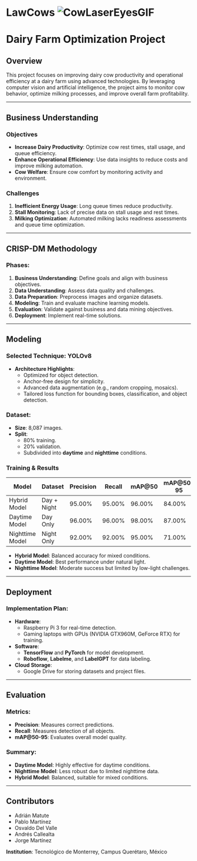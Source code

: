 # LawCows ![CowLaserEyesGIF](https://github.com/user-attachments/assets/f3af72c6-478f-4708-b5df-cab1bbdbbba2)


# Dairy Farm Optimization Project

## Overview
This project focuses on improving dairy cow productivity and operational efficiency at a dairy farm using advanced technologies. By leveraging computer vision and artificial intelligence, the project aims to monitor cow behavior, optimize milking processes, and improve overall farm profitability.

---

## Business Understanding

### Objectives
- **Increase Dairy Productivity**: Optimize cow rest times, stall usage, and queue efficiency.
- **Enhance Operational Efficiency**: Use data insights to reduce costs and improve milking automation.
- **Cow Welfare**: Ensure cow comfort by monitoring activity and environment.

### Challenges
1. **Inefficient Energy Usage**: Long queue times reduce productivity.
2. **Stall Monitoring**: Lack of precise data on stall usage and rest times.
3. **Milking Optimization**: Automated milking lacks readiness assessments and queue time optimization.

---

## CRISP-DM Methodology
### Phases:
1. **Business Understanding**: Define goals and align with business objectives.
2. **Data Understanding**: Assess data quality and challenges.
3. **Data Preparation**: Preprocess images and organize datasets.
4. **Modeling**: Train and evaluate machine learning models.
5. **Evaluation**: Validate against business and data mining objectives.
6. **Deployment**: Implement real-time solutions.

---

## Modeling

### Selected Technique: YOLOv8
- **Architecture Highlights**:
  - Optimized for object detection.
  - Anchor-free design for simplicity.
  - Advanced data augmentation (e.g., random cropping, mosaics).
  - Tailored loss function for bounding boxes, classification, and object detection.

### Dataset:
- **Size**: 8,087 images.
- **Split**: 
  - 80% training.
  - 20% validation.
  - Subdivided into **daytime** and **nighttime** conditions.

### Training & Results
| Model           | Dataset       | Precision | Recall | mAP@50 | mAP@50-95 |
|------------------|---------------|-----------|--------|---------|------------|
| Hybrid Model     | Day + Night   | 95.00%    | 95.00% | 96.00%  | 84.00%     |
| Daytime Model    | Day Only      | 96.00%    | 96.00% | 98.00%  | 87.00%     |
| Nighttime Model  | Night Only    | 92.00%    | 92.00% | 95.00%  | 71.00%     |

- **Hybrid Model**: Balanced accuracy for mixed conditions.
- **Daytime Model**: Best performance under natural light.
- **Nighttime Model**: Moderate success but limited by low-light challenges.

---

## Deployment

### Implementation Plan:
- **Hardware**:
  - Raspberry Pi 3 for real-time detection.
  - Gaming laptops with GPUs (NVIDIA GTX960M, GeForce RTX) for training.
- **Software**:
  - **TensorFlow** and **PyTorch** for model development.
  - **Roboflow**, **Labelme**, and **LabelGPT** for data labeling.
- **Cloud Storage**:
  - Google Drive for storing datasets and project files.

---

## Evaluation

### Metrics:
- **Precision**: Measures correct predictions.
- **Recall**: Measures detection of all objects.
- **mAP@50-95**: Evaluates overall model quality.

### Summary:
- **Daytime Model**: Highly effective for daytime conditions.
- **Nighttime Model**: Less robust due to limited nighttime data.
- **Hybrid Model**: Balanced, suitable for mixed conditions.


---

## Contributors
- Adrián Matute
- Pablo Martínez
- Osvaldo Del Valle
- Andrés Callealta
- Jorge Martínez

**Institution**: Tecnológico de Monterrey, Campus Querétaro, México
